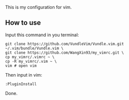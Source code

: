 This is my configuration for vim.
## How to use
Input this command in you terminal:
```
git clone https://github.com/VundleVim/Vundle.vim.git ~/.vim/bundle/Vundle.vim \
git clone https://github.com/WangXin93/my_vimrc.git \
cp my_vimrc/.vimrc ~ \
cp -R my_vimrc/.vim ~ \
vim # open vim 
```
Then input in vim:
```
:PluginInstall
```
Done.


